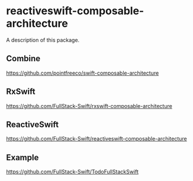 # reactiveswift-composable-architecture

A description of this package.

## Combine

https://github.com/pointfreeco/swift-composable-architecture

## RxSwift

https://github.com/FullStack-Swift/rxswift-composable-architecture

## ReactiveSwift

https://github.com/FullStack-Swift/reactiveswift-composable-architecture

## Example

https://github.com/FullStack-Swift/TodoFullStackSwift
